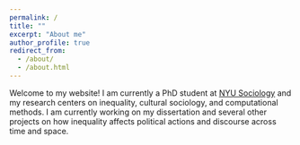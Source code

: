 ```yaml
---
permalink: /
title: ""
excerpt: "About me"
author_profile: true
redirect_from: 
  - /about/
  - /about.html
---
```


Welcome to my website! I am currently a PhD student at [NYU Sociology](https://as.nyu.edu/sociology.html) and my research centers on inequality, cultural sociology, and computational methods. I am currently working on my dissertation and several other projects on how inequality affects political actions and discourse across time and space.
